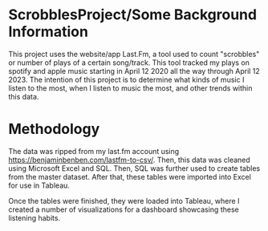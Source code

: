 # ScrobblesProject/Some Background Information
This project uses the website/app Last.Fm, a tool used to count "scrobbles" or number of plays of a certain song/track.
This tool tracked my plays on spotify and apple music starting in April 12 2020 all the way through April 12 2023. 
The intention of this project is to determine what kinds of music I listen to the most, when I listen to music the most, and other trends within this data. 

# Methodology 
The data was ripped from my last.fm account using https://benjaminbenben.com/lastfm-to-csv/.
Then, this data was cleaned using Microsoft Excel and SQL. Then, SQL was further used to create tables from the master dataset. After that, these tables were imported into Excel for use in Tableau.

Once the tables were finished, they were loaded into Tableau, where I created a number of visualizations for a dashboard showcasing these listening habits. 
